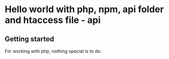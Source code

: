 # Hello world with php, npm, api folder and htaccess file - api

## Getting started

For working with php, nothing special is to do.
